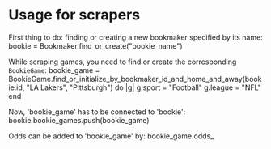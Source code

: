 # Usage for scrapers

First thing to do: finding or creating a new bookmaker specified by its name:
	bookie = Bookmaker.find_or_create("bookie_name")

While scraping games, you need to find or create the corresponding `BookieGame`:
	bookie_game = BookieGame.find_or_initialize_by_bookmaker_id_and_home_and_away(bookie.id, "LA Lakers", "Pittsburgh") do |g|
  		g.sport = "Football"
  		g.league = "NFL"
	end
	
Now, 'bookie_game' has to be connected to 'bookie':
	bookie.bookie_games.push(bookie_game)
	
Odds can be added to 'bookie_game' by:
	bookie_game.odds_